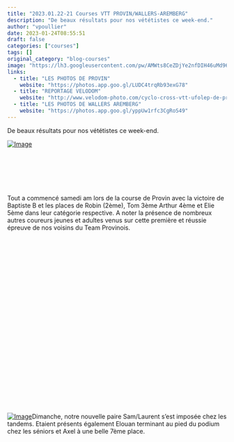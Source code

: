 ```yaml
---
title: "2023.01.22-21 Courses VTT PROVIN/WALLERS-AREMBERG"
description: "De beaux résultats pour nos vététistes ce week-end."
author: "vpoullier"
date: 2023-01-24T08:55:51
draft: false
categories: ["courses"]
tags: []
original_category: "blog-courses"
image: "https://lh3.googleusercontent.com/pw/AMWts8CeZDjYe2nfDIH46uMd96OPe5Fo0sg0rFiyt9ika1bV-fnhxefSB3sRf1WmcDjCionZy-0pgSFzn7O1WYjyS3wmRSm_0opglRbDvisa8qGBuq9XNIFLClDyi9U3mOwr6cCUKFJK308Bh9UPzlhhv9FP5Q=w1406-h937-no?authuser=0"
links:
  - title: "LES PHOTOS DE PROVIN"
    website: "https://photos.app.goo.gl/LUDC4trqRb93exG78"
  - title: "REPORTAGE VELODOM"
    website: "http://www.velodom-photo.com/cyclo-cross-vtt-ufolep-de-provin-1ere-2eme-et-3eme-cat-cad-fem.html"
  - title: "LES PHOTOS DE WALLERS AREMBERG"
    website: "https://photos.app.goo.gl/yppUw1rfc3CgRoS49"
---
```


De beaux résultats pour nos vététistes ce week-end.

<!--more-->

[ ![Image](https://lh3.googleusercontent.com/pw/AMWts8DttFCSfktNNP1L_eVphgO4zsnsdkyqkME4YKj6HZwjC5x_vv2Q0HdRiaMBrKTHmzoH0oaedJHI1kMP7_SUvRXy_h3FxuAbCHvMYuNQqfh1RIPXVA06WuBpVnJ-KvB8Tzlr2qg1thpNlXTrbGvmr8Z5lA=w703-h937-no?authuser=0)](https://lh3.googleusercontent.com/pw/AMWts8DttFCSfktNNP1L_eVphgO4zsnsdkyqkME4YKj6HZwjC5x_vv2Q0HdRiaMBrKTHmzoH0oaedJHI1kMP7_SUvRXy_h3FxuAbCHvMYuNQqfh1RIPXVA06WuBpVnJ-KvB8Tzlr2qg1thpNlXTrbGvmr8Z5lA=w703-h937-no?authuser=0)

&nbsp;

&nbsp;

&nbsp;

Tout a commencé samedi am lors de la course de Provin avec la victoire de Baptiste B et les places de Robin (2ème), Tom 3ème Arthur 4ème et Elie 5ème dans leur catégorie respective. A noter la présence de nombreux autres coureurs jeunes et adultes venus sur cette première et réussie épreuve de nos voisins du Team Provinois.

&nbsp;

&nbsp;

&nbsp;

&nbsp;

&nbsp;

&nbsp;

&nbsp;

&nbsp;

&nbsp;

&nbsp;

&nbsp;

&nbsp;

&nbsp;

[![Image](https://lh3.googleusercontent.com/pw/AMWts8B3MKjYTBoOYwq8uGLJ7s3DOfEvOmtQPwXgYYVT_6KjQHMUu2eGZTLf7mKpxX8gw8Ysl5XW3nb7MIF7LqGkUkvMp_-Ruqteb2vKRTHPIJARVVCrPPUOtvxQ8S0NVZL_f-z6hG-YJylfroUQzwsp0YhW1Q=w1406-h937-no?authuser=0)](https://lh3.googleusercontent.com/pw/AMWts8B3MKjYTBoOYwq8uGLJ7s3DOfEvOmtQPwXgYYVT_6KjQHMUu2eGZTLf7mKpxX8gw8Ysl5XW3nb7MIF7LqGkUkvMp_-Ruqteb2vKRTHPIJARVVCrPPUOtvxQ8S0NVZL_f-z6hG-YJylfroUQzwsp0YhW1Q=w1406-h937-no?authuser=0)Dimanche, notre nouvelle paire Sam/Laurent s’est imposée chez les tandems. Etaient présents également Elouan terminant au pied du podium chez les séniors et Axel à une belle 7ème place.